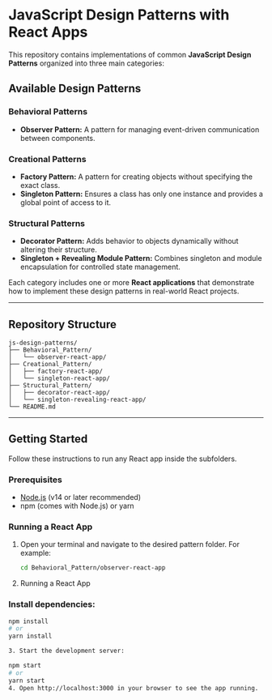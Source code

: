 # JavaScript Design Patterns with React Apps

This repository contains implementations of common **JavaScript Design Patterns** organized into three main categories:
## Available Design Patterns

### Behavioral Patterns
- **Observer Pattern:** A pattern for managing event-driven communication between components.

### Creational Patterns
- **Factory Pattern:** A pattern for creating objects without specifying the exact class.
- **Singleton Pattern:** Ensures a class has only one instance and provides a global point of access to it.

### Structural Patterns
- **Decorator Pattern:** Adds behavior to objects dynamically without altering their structure.
- **Singleton + Revealing Module Pattern:** Combines singleton and module encapsulation for controlled state management.


Each category includes one or more **React applications** that demonstrate how to implement these design patterns in real-world React projects.

---

## Repository Structure

    js-design-patterns/
    ├── Behavioral_Pattern/
    │   └── observer-react-app/
    ├── Creational_Pattern/
    │   ├── factory-react-app/
    │   └── singleton-react-app/
    ├── Structural_Pattern/
    │   ├── decorator-react-app/
    │   └── singleton-revealing-react-app/
    └── README.md

---

## Getting Started

Follow these instructions to run any React app inside the subfolders.

### Prerequisites

- [Node.js](https://nodejs.org/en/download/) (v14 or later recommended)
- npm (comes with Node.js) or yarn

### Running a React App

1. Open your terminal and navigate to the desired pattern folder. For example:

   ```bash
   cd Behavioral_Pattern/observer-react-app

2. Running a React App

### Install dependencies:

```bash
npm install
# or
yarn install

3. Start the development server:

npm start
# or
yarn start
4. Open http://localhost:3000 in your browser to see the app running.
